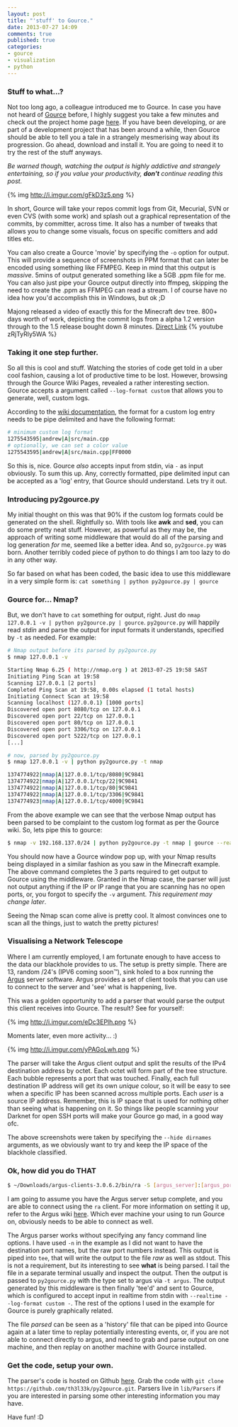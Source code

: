 ```yaml
---
layout: post
title: "'stuff' to Gource."
date: 2013-07-27 14:09
comments: true
published: true
categories:
- gource
- visualization
- python
---
```

### Stuff to what...?
Not too long ago, a colleague introduced me to Gource. In case you have not heard of [Gource](https://code.google.com/p/gource/) before, I highly suggest you take a few minutes and check out the project home page [here](https://code.google.com/p/gource/). If you have been developing, or are part of a development project that has been around a while, then Gource should be able to tell you a tale in a strangely mesmerising way about its progression. Go ahead, download and install it. You are going to need it to try the rest of the stuff anyways.

*Be warned though, watching the output is highly addictive and strangely entertaining, so if you value your productivity, **don't** continue reading this post.*

{% img http://i.imgur.com/gFkD3z5.png %}

In short, Gource will take your repos commit logs from Git, Mecurial, SVN or even CVS (with some work) and splash out a graphical representation of the commits, by committer, across time. It also has a number of tweaks that allows you to change some visuals, focus on specific comitters and add titles etc.

You can also create a Gource 'movie' by specifying the `-o` option for output. This will provide a sequence of screenshots in PPM format that can later be encoded using something like FFMPEG. Keep in mind that this output is *massive*. 5mins of output generated something like a 5GB .ppm file for me. You can also just pipe your Gource output directly into ffmpeg, skipping the need to create the .ppm as FFMPEG can read a stream. I of course have no idea how you'd accomplish this in Windows, but ok ;D

Majong released a video of exactly this for the Minecraft dev tree. 800+ days worth of work, depicting the commit logs from a alpha 1.2 version through to the 1.5 release bought down 8 minutes. [Direct Link](http://www.youtube.com/watch?v=zRjTyRly5WA)
{% youtube zRjTyRly5WA %}

### Taking it one step further.
So all this is cool and stuff. Watching the stories of code get told in a uber cool fashion, causing a lot of productive time to be lost. However, browsing through the Gource Wiki Pages, revealed a rather interesting section. Gource accepts a argument called `--log-format custom` that allows you to generate, well, custom logs.

According to the [wiki documentation](https://code.google.com/p/gource/wiki/CustomLogFormat), the format for a custom log entry needs to be pipe delimited and have the following format:

```bash Gource sample custom log https://code.google.com/p/gource/wiki/CustomLogFormat
# minimum custom log format
1275543595|andrew|A|src/main.cpp
# optionally, we can set a color value
1275543595|andrew|A|src/main.cpp|FF0000
```

So this is, nice. Gource *also* accepts input from stdin, via `-` as input obviously. To sum this up. Any, correctly formatted, pipe delimited input can be accepted as a 'log' entry, that Gource should understand. Lets try it out.

### Introducing py2gource.py
My initial thought on this was that 90% if the custom log formats could be generated on the shell. Rightfully so. With tools like **awk** and **sed**, you can do some pretty neat stuff. However, as powerful as they may be, the approach of writing some middleware that would do all of the parsing and log generation *for* me, seemed like a better idea. And so, `py2gource.py` was born. Another terribly coded piece of python to do things I am too lazy to do in any other way.

So far based on what has been coded, the basic idea to use this middleware in a very simple form is: `cat something | python py2gource.py | gource`

### Gource for... Nmap?
But, we don't have to `cat` something for output, right. Just do `nmap 127.0.0.1 -v | python py2gource.py | gource`. `py2gource.py` will happily read *stdin* and parse the output for input formats it understands, specified by `-t` as needed. For example:

```bash Parsed Nmap Output
# Nmap output before its parsed by py2gource.py
$ nmap 127.0.0.1 -v

Starting Nmap 6.25 ( http://nmap.org ) at 2013-07-25 19:58 SAST
Initiating Ping Scan at 19:58
Scanning 127.0.0.1 [2 ports]
Completed Ping Scan at 19:58, 0.00s elapsed (1 total hosts)
Initiating Connect Scan at 19:58
Scanning localhost (127.0.0.1) [1000 ports]
Discovered open port 8080/tcp on 127.0.0.1
Discovered open port 22/tcp on 127.0.0.1
Discovered open port 80/tcp on 127.0.0.1
Discovered open port 3306/tcp on 127.0.0.1
Discovered open port 5222/tcp on 127.0.0.1
[...]

# now, parsed by py2gource.py
$ nmap 127.0.0.1 -v | python py2gource.py -t nmap

1374774922|nmap|A|127.0.0.1/tcp/8080|9C9841
1374774922|nmap|A|127.0.0.1/tcp/22|9C9841
1374774922|nmap|A|127.0.0.1/tcp/80|9C9841
1374774922|nmap|A|127.0.0.1/tcp/3306|9C9841
1374774923|nmap|A|127.0.0.1/tcp/4000|9C9841
```

From the above example we can see that the verbose Nmap output has been parsed to be complaint to the custom log format as per the Gource wiki. So, lets pipe this to gource:

```bash Nmap to gource
$ nmap -v 192.168.137.0/24 | python py2gource.py -t nmap | gource --realtime --log-format custom - -1440x900 --bloom-intensity 0.3 -e 0.2 -i 120 --title "Nmap of 192.168.137.0/24"
```

You should now have a Gource window pop up, with your Nmap results being displayed in a similar fashion as you saw in the Minecraft example. The above command completes the 3 parts required to get output to Gource using the middleware. Granted in the Nmap case, the parser will just not output anything if the IP or IP range that you are scanning has no open ports, or, you forgot to specify the `-v` argument. *This requirement may change later*. 

Seeing the Nmap scan come alive is pretty cool. It almost convinces one to scan all the things, just to watch the pretty pictures!

### Visualising a Network Telescope
Where I am currently employed, I am fortunate enough to have access to the data our blackhole provides to us. The setup is pretty simple. There are 13, random /24's (IPV6 coming soon™), sink holed to a box running the [Argus](http://qosient.com/argus/) server software. Argus provides a set of client tools that you can use to connect to the server and 'see' what is happening, live.

This was a golden opportunity to add a parser that would parse the output this client receives into Gource. The result? See for yourself:

{% img http://i.imgur.com/eDc3EPlh.png %}

Moments later, even more activity... :)

{% img http://i.imgur.com/yPAGoLwh.png %}

The parser will take the Argus client output and split the results of the IPv4 destination address by octet. Each octet will form part of the tree structure. Each bubble represents a port that was touched. Finally, each full destination IP address will get its own *unique* colour, so it will be easy to see when a specific IP has been scanned across multiple ports. Each *user* is a source IP address. Remember, this is IP space that is used for nothing other than seeing what is happening on it. So things like people scanning your Darknet for open SSH ports will make your Gource go mad, in a good way ofc.

The above screenshots were taken by specifying the `--hide dirnames` arguments, as we obviously want to try and keep the IP space of the blackhole classified.

### Ok, how did you do THAT
```bash Visualising the Argus Darknet with Gource
$ ~/Downloads/argus-clients-3.0.6.2/bin/ra -S [argus_server]:[argus_port] -n | tee raw | python py2gource.py -t argus | tee parsed | gource --realtime --log-format custom - -1440x900 --bloom-intensity 0.3 --title "Live Darknet Port Activity" -i 30 -f
```

I am going to assume you have the Argus server setup complete, and you are able to connect using the `ra` client. For more information on setting it up, refer to the Argus wiki [here](http://nsmwiki.org/index.php?title=Argus). Which ever machine your using to run Gource on, obviously needs to be able to connect as well.

The Argus parser works without specifying any fancy command line options. I have used `-n` in the example as I did not want to have the destination port names, but the raw port numbers instead. This output is piped into `tee`, that will write the output to the file *raw* as well as stdout. This is not a requirement, but its interesting to see **what** is being parsed. I tail the file in a separate terminal usually and inspect the output. Then the output is passed to `py2gource.py` with the type set to argus via `-t argus`. The output generated by this middleware is then finally 'tee'd' and sent to Gource, which is configured to accept input in realtime from stdin with `--realtime --log-format custom -`. The rest of the options I used in the example for Gource is purely graphically related.

The file *parsed* can be seen as a 'history' file that can be piped into Gource again at a later time to replay potentially interesting events, or, if you are not able to connect directly to argus, and need to grab and parse output on one machine, and then replay on another machine with Gource installed.

### Get the code, setup your own.
The parser's code is hosted on Github [here](https://github.com/th3l33k/py2gource). Grab the code with `git clone https://github.com/th3l33k/py2gource.git`. Parsers live in `lib/Parsers` if you are interested in parsing some other interesting information you may have.

Have fun! :D
